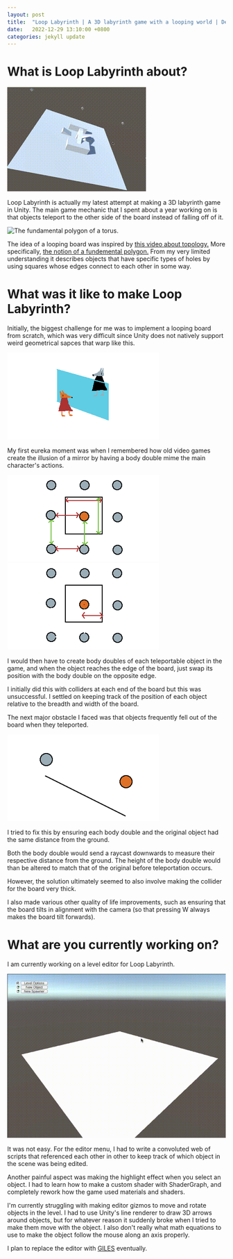 ```yaml
---
layout: post
title:  "Loop Labyrinth | A 3D labyrinth game with a looping world | Development Update 1"
date:   2022-12-29 13:10:00 +0800
categories: jekyll update
---
```


# What is Loop Labyrinth about?

![GIF of gameplay from Loop Labyrinth](/assets/images/loop_labyrinth1/gameplay1.gif)

Loop Labyrinth is actually my latest attempt at making a 3D labyrinth game in Unity. The main game mechanic that I spent about a year working on is that objects teleport to the other side of the board instead of falling off of it.

![The fundamental polygon of a torus.](https://upload.wikimedia.org/wikipedia/commons/thumb/f/f2/TorusAsSquare.svg/313px-TorusAsSquare.svg.png)

The idea of a looping board was inspired by [this video about topology.](https://youtu.be/lmcT2mP2bfE) More specifically, [the notion of a fundemental polygon.](https://en.wikipedia.org/wiki/Fundamental_polygon#Examples_of_Fundamental_Polygons_Generated_by_Parallelograms) From my very limited understanding it describes objects that have specific types of holes by using squares whose edges connect to each other in some way.

# What was it like to make Loop Labyrinth?

Initially, the biggest challenge for me was to implement a looping board from scratch, which was very difficult since Unity does not natively support weird geometrical sapces that warp like this.

![A character and its doppelganger](/assets/images/loop_labyrinth1/doppelganger.png)

My first eureka moment was when I remembered how old video games create the illusion of a mirror by having a body double mime the main character's actions.

![Body doubles](/assets/images/loop_labyrinth1/teleportation1.png) ![Teleportation](/assets/images/loop_labyrinth1/teleportation2.gif)

I would then have to create body doubles of each teleportable object in the game, and when the object reaches the edge of the board, just swap its position with the body double on the opposite edge.

I initially did this with colliders at each end of the board but this was unsuccessful. I settled on keeping track of the position of each object relative to the breadth and width of the board.

The next major obstacle I faced was that objects frequently fell out of the board when they teleported.

![Height adjustment](/assets/images/loop_labyrinth1/teleportation3.gif)

I tried to fix this by ensuring each body double and the original object had the same distance from the ground.

Both the body double would send a raycast downwards to measure their respective distance from the ground. The height of the body double would than be altered to match that of the original before teleportation occurs.

However, the solution ultimately seemed to also involve making the collider for the board very thick.

I also made various other quality of life improvements, such as ensuring that the board tilts in alignment with the camera (so that pressing W always makes the board tilt forwards).

# What are you currently working on?

I am currently working on a level editor for Loop Labyrinth.

![GIF of gameplay from Loop Labyrinth](/assets/images/loop_labyrinth1/editor.gif)

It was not easy. For the editor menu, I had to write a convoluted web of scripts that referenced each other in other to keep track of which object in the scene was being edited.

Another painful aspect was making the highlight effect when you select an object. I had to learn how to make a custom shader with ShaderGraph, and completely rework how the game used materials and shaders.

I'm currently struggling with making editor gizmos to move and rotate objects in the level. I had to use Unity's line renderer to draw 3D arrows around objects, but for whatever reason it suddenly broke when I tried to make them move with the object. I also don't really what math equations to use to make the object follow the mouse along an axis properly.

I plan to replace the editor with [GILES](https://github.com/Unity-Technologies/giles) eventually.